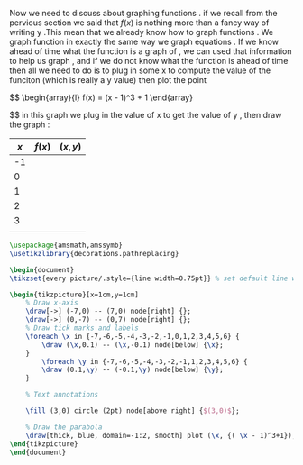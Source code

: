 

Now we need to discuss  about graphing functions . if we recall from the pervious section we said that $f(x)$ is nothing more than a fancy way of writing y .This mean that we already know how to graph functions . We graph function in exactly the same way we graph equations . If we know ahead of time what the function is a graph of , we can used that information to help us graph , and if we do not know what the function is ahead of time then all we need to do is to plug in some x to compute the value of the funciton (which is really a y value) then plot the point 

$$
\begin{array}{l}
f(x) =   (x - 1)^3 + 1 
\end{array}
 
$$
in this graph we plug in the value of x to get  the value of y , then draw the graph  : 

| $x$ | $f(x)$ | $(x,y)$ |
| --- | ------ | ------- |
| -1  |        |         |
| 0   |        |         |
| 1   |        |         |
| 2   |        |         |
| 3   |        |         |
|     |        |         |

```tikz
\usepackage{amsmath,amssymb}
\usetikzlibrary{decorations.pathreplacing}

\begin{document}
\tikzset{every picture/.style={line width=0.75pt}} % set default line width

\begin{tikzpicture}[x=1cm,y=1cm]
    % Draw x-axis
    \draw[->] (-7,0) -- (7,0) node[right] {};
    \draw[->] (0,-7) -- (0,7) node[right] {};
    % Draw tick marks and labels
    \foreach \x in {-7,-6,-5,-4,-3,-2,-1,0,1,2,3,4,5,6} {
        \draw (\x,0.1) -- (\x,-0.1) node[below] {\x};
    }
        \foreach \y in {-7,-6,-5,-4,-3,-2,-1,1,2,3,4,5,6} {
        \draw (0.1,\y) -- (-0.1,\y) node[below] {\y};
    }

    % Text annotations  

    \fill (3,0) circle (2pt) node[above right] {$(3,0)$};

    % Draw the parabola
    \draw[thick, blue, domain=-1:2, smooth] plot (\x, {( \x - 1)^3+1});
\end{tikzpicture}
\end{document}


``` 
